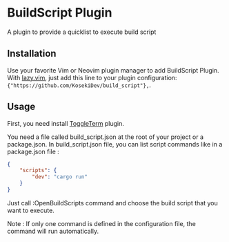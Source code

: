 # BuildScript Plugin

A plugin to provide a quicklist to execute build script

## Installation

Use your favorite Vim or Neovim plugin manager to add BuildScript Plugin. With [lazy.vim](https://github.com/folke/lazy.nvim), just add this line to your plugin configuration: `{"https://github.com/KosekiDev/build_script"},`.

## Usage

First, you need install [ToggleTerm](https://github.com/akinsho/toggleterm.nvim) plugin.

You need a file called build_script.json at the root of your project or a package.json.
In build_script.json file, you can list script commands like in a package.json file :
```json
{
    "scripts": {
        "dev": "cargo run"
    }
}
```

Just call :OpenBuildScripts command and choose the build script that you want to execute.

Note : If only one command is defined in the configuration file, the command will run automatically.
